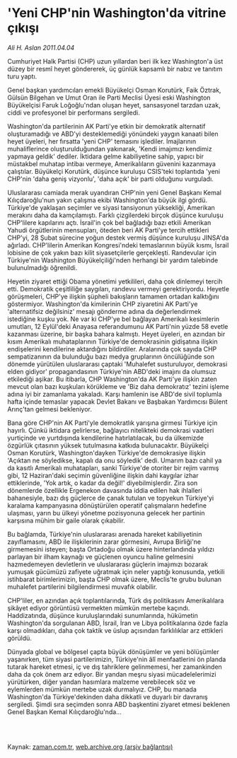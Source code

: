# 'Yeni CHP'nin Washington'da vitrine çıkışı

*Ali H. Aslan 2011.04.04*

<td class="columnist-detail">
<p>Cumhuriyet Halk Partisi (CHP) uzun yıllardan beri ilk kez Washington'a üst düzey bir resmî heyet göndererek, üç günlük kapsamlı bir nabız ve tanıtım turu yaptı.</p>
<p>
<div id="haberMetinDiv">
<p>Genel başkan yardımcıları emekli Büyükelçi Osman Korutürk, Faik Öztrak, Gülsün Bilgehan ve Umut Oran ile Parti Meclisi Üyesi eski Washington Büyükelçisi Faruk Loğoğlu'ndan oluşan heyet, sansasyonel tarzdan uzak, ciddi ve profesyonel bir performans sergiledi.
<p>Washington'da partilerinin AK Parti'ye etkin bir demokratik alternatif oluşturamadığı ve ABD'yi desteklemediği yönündeki yaygın kanaati bilen heyet üyeleri, her fırsatta 'yeni CHP' temasını işlediler. İmajlarının muhaliflerince oluşturulduğundan yakınarak, 'Kendi imajımızı kendimiz yapmaya geldik' dediler. İktidara gelme kabiliyetine sahip, yapıcı bir müstakbel muhatap intibaı vermeye, Amerikalıların güvenini kazanmaya çalıştılar. Büyükelçi Korutürk, düşünce kuruluşu CSIS'teki toplantıda 'yeni CHP'nin 'daha geniş vizyonlu', 'daha açık' bir parti olduğunu vurguladı.
<p>Uluslararası camiada merak uyandıran CHP'nin yeni Genel Başkanı Kemal Kılıçdaroğlu'nun yakın çalışma ekibi Washington'da büyük ilgi gördü. Türkiye'de yaklaşan seçimler ve siyasi tansiyonun yüksekliği, Amerikan merakını daha da kamçılamıştı. Farklı çizgilerdeki birçok düşünce kuruluşu CHP'lilere kapılarını açtı. İsrail'in çok bel bağladığı bazı etkili Amerikan Yahudi örgütlerinin mensupları, öteden beri AK Parti'ye tercih ettikleri CHP'yi, 28 Şubat sürecine yoğun destek vermiş düşünce kuruluşu JINSA'da ağırladı. CHP'lilerin Amerikan Kongresi'ndeki temaslarının büyük kısmı, İsrail lobisine de çok yakın bazı kilit siyasetçilerle gerçekleşti. Randevular için Türkiye'nin Washington Büyükelçiliği'nden herhangi bir yardım talebinde bulunulmadığı öğrenildi. 
<p>Heyetin ziyaret ettiği Obama yönetimi yetkilileri, daha çok dinlemeyi tercih etti. Demokratik çeşitliliğe saygıları, randevu vermeyi gerektiriyordu. Heyetle görüşmeleri, CHP'ye ilişkin şüpheli bakışların tamamen ortadan kalktığını göstermiyor. Washington'da kimilerinin CHP ziyaretini AK Parti'ye 'alternatifsiz değilsiniz' mesajı gönderme adına da değerlendirmek istediğine kuşku yok. Ne var ki CHP'ye bel bağlayan Amerikalı kesimlerin umutları, 12 Eylül'deki Anayasa referandumunu AK Parti'nin yüzde 58 evetle kazanması üzerine, bir başka bahara kalmıştı. Heyet üyeleri, en azından bir kısım Amerikalı muhataplarının Türkiye'de demokrasinin gidişatına ilişkin endişelerini kendilerine aktardığını bildirdiler. Aralarında çok sayıda CHP sempatizanının da bulunduğu bazı medya gruplarının öncülüğünde son dönemde yürütülen uluslararası çaptaki 'Muhalefet susturuluyor, demokrasi elden gidiyor' propagandasının Türkiye'nin ABD'deki imajını da olumsuz etkilediği aşikar. Bu itibarla, CHP Washington'da AK Parti'ye ilişkin zaten mevcut olan bazı kuşkuları körükleme ve 'Biz daha demokratız' tezini işleme adına iyi bir zamanlama yakaladı. Karşı hamlenin ise ABD'de sivil toplumla hafta içinde temaslar yapacak Devlet Bakanı ve Başbakan Yardımcısı Bülent Arınç'tan gelmesi bekleniyor.
<p>Bana göre CHP'nin AK Parti'yle demokratlık yarışına girmesi Türkiye için hayırlı. Çünkü iktidara gelirlerse, bağlayıcı nitelikteki demokrasi vaatleri yurtiçinde ve yurtdışında kendilerine hatırlatılacak, bu da ülkemizde özgürlük çıtasının yüksek tutulmasına katkıda bulunacaktır. Büyükelçi Osman Korutürk, Washington'dayken Türkiye'de demokrasiye ilişkin 'Açıktan ne söyledikse, kapalı da onu söyledik' dedi. Umarım bazı cahil ya da kasıtlı Amerikalı muhatapları, sanki Türkiye'de otoriter bir rejim varmış gibi, 12 Haziran'daki seçimin güvenliğine ilişkin dahi kaygılar izhar ettiklerinde, 'Yok artık, o kadar da değil!' diyebilmişlerdir. Zira son dönemlerde özellikle Ergenekon davasında iddia edilen hak ihlalleri bahanesiyle, bazı dış güçlerce de çanak tutulan ve topyekun Türkiye'yi karalama kampanyasına dönüştürülen operatif çalışmaların hedefine ulaşması, yarın bu ülkeyi yönetme pozisyonuna gelecek her partinin karşısına mühim bir gaile olarak çıkabilir. 
<p>Bu bağlamda, Türkiye'nin uluslararası arenada hareket kabiliyetinin zayıflamasını, ABD ile ilişkilerinin zarar görmesini, Avrupa Birliği'ne girmemesini isteyen; başta Ortadoğu olmak üzere hinterlandında yıldızı parlayan bir ilham kaynağı ve güçlenen oyuncu haline gelmesini hazmedemeyen devletlerin ve uluslararası güçlerin imajımızı bozarak yumuşak gücümüzü zafiyete uğratmak için neler yaptığı konusunda, yetkili istihbarat birimlerimizin, başta CHP olmak üzere, Meclis'te grubu bulunan muhalefet partilerini bilgilendirmesi muvafık olabilir. 
<p>CHP'liler, en azından açık toplantılarında, Türk dış politikasını Amerikalılara şikâyet ediyor görüntüsü vermekten mümkün mertebe kaçındı. Haddizatında, düşünce kuruluşlarındaki sunumlarında, hükümetin Washington'da sorgulanan ABD, İsrail, İran ve Libya politikalarına özde fazla karşı olmadıkları, daha çok taktik ve üslup açısından farklılıklar arz ettikleri görüldü.
<p>Dünyada global ve bölgesel çapta büyük dönüşümler ve yeni bölüşümler yaşanırken, tüm siyasi partilerimizin, Türkiye'nin âlî menfaatlerini ön planda tutarak hareket etmesi, iç ve dış tahriklere gelinmemesi, her zamankinden daha da çok önem arz ediyor. Bir yandan meşru siyasi mücadelelerimizi yürütürken, diğer yandan hasımlara malzeme verebilecek söz ve eylemlerden mümkün mertebe uzak durmalıyız. CHP, bu manada Washington'da Türkiye'dekinden daha dikkatli ve duyarlı bir davranış sergiledi. Şimdi sıra seçimden sonra ABD başkentini ziyaret etmesi beklenen Genel Başkan Kemal Kılıçdaroğlu'nda...
<p></p></p></p></p></p></p></p></p></p></div>
</p>


<p><br>
		 </br></p></td>

Kaynak: [zaman.com.tr](http://zaman.com.tr/yazar.do?yazino=1117069), [web.archive.org (arşiv bağlantısı)](http://web.archive.org/web/20110809060200/http://www.zaman.com.tr:80/yazar.do?yazino=1117069)
